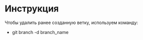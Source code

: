 # Инструкция

Чтобы удалить ранее созданную ветку, используем команду:

* git branch -d branch_name

